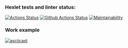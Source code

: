 ### Hexlet tests and linter status:
[![Actions Status](https://github.com/botsiti/python-project-50/workflows/hexlet-check/badge.svg)](https://github.com/botsiti/python-project-50/actions)
[![Github Actions Status](https://github.com/botsiti/python-project-50/workflows/Python%20CI/badge.svg)](https://github.com/botsiti/python-project-50/actions)
[![Maintainability](https://api.codeclimate.com/v1/badges/db57d04c59333b824254/maintainability)](https://codeclimate.com/github/botsiti/python-project-50/maintainability)
### Work example
[![asciicast](https://asciinema.org/a/WvhjeKfKQW8VWSvY6uRLiL08Q.svg)](https://asciinema.org/a/WvhjeKfKQW8VWSvY6uRLiL08Q)